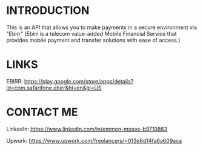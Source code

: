 # INTRODUCTION
This is an API that allows you to make payments in a secure environment via "Ebirr" (Ebirr is a telecom value-added Mobile Financial Service that provides mobile payment and transfer solutions with ease of access.)

# LINKS

EBIRR: https://play.google.com/store/apps/details?id=com.safarifone.ebirr&hl=en&gl=US

# CONTACT ME

LinkedIn: https://www.linkedin.com/in/emmon-moses-b9719863

Upwork: https://www.upwork.com/freelancers/~013e6d14fa6a609aca
